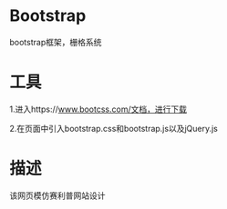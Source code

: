 # Bootstrap
bootstrap框架，栅格系统
# 工具
1.进入https://www.bootcss.com/文档，进行下载

2.在页面中引入bootstrap.css和bootstrap.js以及jQuery.js
# 描述
该网页模仿赛利普网站设计
